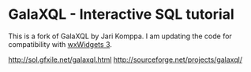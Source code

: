 GalaXQL - Interactive SQL tutorial
==================================

This is a fork of GalaXQL by Jari Komppa. I am updating the code for compatibility with [wxWidgets 3](http://www.wxwidgets.org/).

http://sol.gfxile.net/galaxql.html
http://sourceforge.net/projects/galaxql/
